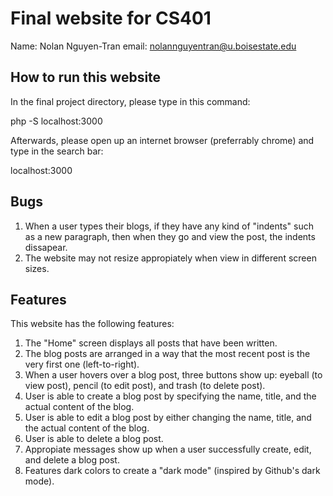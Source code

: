 # Final website for CS401

Name: Nolan Nguyen-Tran
email: nolannguyentran@u.boisestate.edu

## How to run this website

In the final project directory, please type in this command:

php -S localhost:3000

Afterwards, please open up an internet browser (preferrably chrome) and type in the search bar:

localhost:3000

## Bugs

1. When a user types their blogs, if they have any kind of "indents" such as a new paragraph, then when they go and view the post, the indents dissapear.
2. The website may not resize appropiately when view in different screen sizes.

## Features

This website has the following features:

1. The "Home" screen displays all posts that have been written.
2. The blog posts are arranged in a way that the most recent post is the very first one (left-to-right).
3. When a user hovers over a blog post, three buttons show up: eyeball (to view post), pencil (to edit post), and trash (to delete post).
4. User is able to create a blog post by specifying the name, title, and the actual content of the blog.
5. User is able to edit a blog post by either changing the name, title, and the actual content of the blog.
6. User is able to delete a blog post.
7. Appropiate messages show up when a user successfully create, edit, and delete a blog post.
8. Features dark colors to create a "dark mode" (inspired by Github's dark mode).
